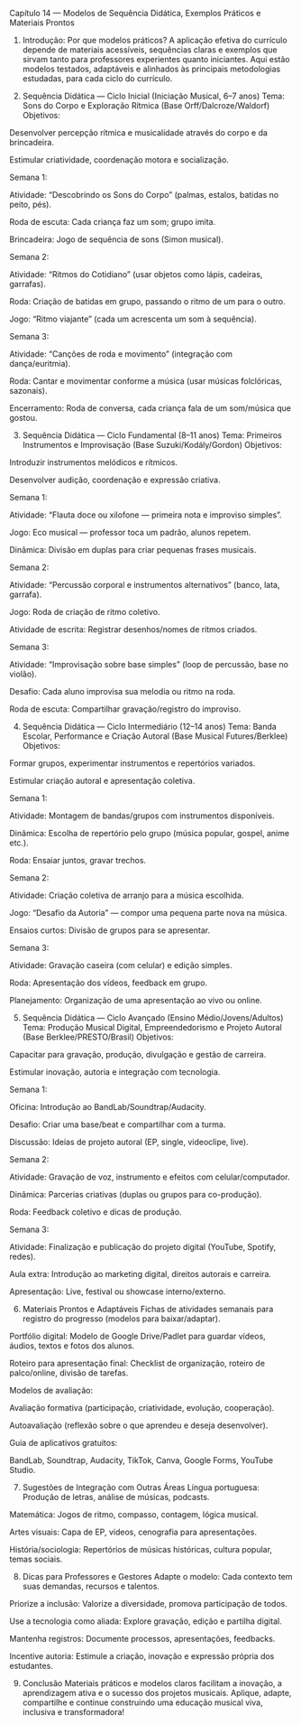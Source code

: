 Capítulo 14 — Modelos de Sequência Didática, Exemplos Práticos e Materiais Prontos
1. Introdução: Por que modelos práticos?
A aplicação efetiva do currículo depende de materiais acessíveis, sequências claras e exemplos que sirvam tanto para professores experientes quanto iniciantes.
Aqui estão modelos testados, adaptáveis e alinhados às principais metodologias estudadas, para cada ciclo do currículo.

2. Sequência Didática — Ciclo Inicial (Iniciação Musical, 6–7 anos)
Tema: Sons do Corpo e Exploração Rítmica (Base Orff/Dalcroze/Waldorf)
Objetivos:

Desenvolver percepção rítmica e musicalidade através do corpo e da brincadeira.

Estimular criatividade, coordenação motora e socialização.

Semana 1:

Atividade: “Descobrindo os Sons do Corpo” (palmas, estalos, batidas no peito, pés).

Roda de escuta: Cada criança faz um som; grupo imita.

Brincadeira: Jogo de sequência de sons (Simon musical).

Semana 2:

Atividade: “Ritmos do Cotidiano” (usar objetos como lápis, cadeiras, garrafas).

Roda: Criação de batidas em grupo, passando o ritmo de um para o outro.

Jogo: “Ritmo viajante” (cada um acrescenta um som à sequência).

Semana 3:

Atividade: “Canções de roda e movimento” (integração com dança/euritmia).

Roda: Cantar e movimentar conforme a música (usar músicas folclóricas, sazonais).

Encerramento: Roda de conversa, cada criança fala de um som/música que gostou.

3. Sequência Didática — Ciclo Fundamental (8–11 anos)
Tema: Primeiros Instrumentos e Improvisação (Base Suzuki/Kodály/Gordon)
Objetivos:

Introduzir instrumentos melódicos e rítmicos.

Desenvolver audição, coordenação e expressão criativa.

Semana 1:

Atividade: “Flauta doce ou xilofone — primeira nota e improviso simples”.

Jogo: Eco musical — professor toca um padrão, alunos repetem.

Dinâmica: Divisão em duplas para criar pequenas frases musicais.

Semana 2:

Atividade: “Percussão corporal e instrumentos alternativos” (banco, lata, garrafa).

Jogo: Roda de criação de ritmo coletivo.

Atividade de escrita: Registrar desenhos/nomes de ritmos criados.

Semana 3:

Atividade: “Improvisação sobre base simples” (loop de percussão, base no violão).

Desafio: Cada aluno improvisa sua melodia ou ritmo na roda.

Roda de escuta: Compartilhar gravação/registro do improviso.

4. Sequência Didática — Ciclo Intermediário (12–14 anos)
Tema: Banda Escolar, Performance e Criação Autoral (Base Musical Futures/Berklee)
Objetivos:

Formar grupos, experimentar instrumentos e repertórios variados.

Estimular criação autoral e apresentação coletiva.

Semana 1:

Atividade: Montagem de bandas/grupos com instrumentos disponíveis.

Dinâmica: Escolha de repertório pelo grupo (música popular, gospel, anime etc.).

Roda: Ensaiar juntos, gravar trechos.

Semana 2:

Atividade: Criação coletiva de arranjo para a música escolhida.

Jogo: “Desafio da Autoria” — compor uma pequena parte nova na música.

Ensaios curtos: Divisão de grupos para se apresentar.

Semana 3:

Atividade: Gravação caseira (com celular) e edição simples.

Roda: Apresentação dos vídeos, feedback em grupo.

Planejamento: Organização de uma apresentação ao vivo ou online.

5. Sequência Didática — Ciclo Avançado (Ensino Médio/Jovens/Adultos)
Tema: Produção Musical Digital, Empreendedorismo e Projeto Autoral (Base Berklee/PRESTO/Brasil)
Objetivos:

Capacitar para gravação, produção, divulgação e gestão de carreira.

Estimular inovação, autoria e integração com tecnologia.

Semana 1:

Oficina: Introdução ao BandLab/Soundtrap/Audacity.

Desafio: Criar uma base/beat e compartilhar com a turma.

Discussão: Ideias de projeto autoral (EP, single, videoclipe, live).

Semana 2:

Atividade: Gravação de voz, instrumento e efeitos com celular/computador.

Dinâmica: Parcerias criativas (duplas ou grupos para co-produção).

Roda: Feedback coletivo e dicas de produção.

Semana 3:

Atividade: Finalização e publicação do projeto digital (YouTube, Spotify, redes).

Aula extra: Introdução ao marketing digital, direitos autorais e carreira.

Apresentação: Live, festival ou showcase interno/externo.

6. Materiais Prontos e Adaptáveis
Fichas de atividades semanais para registro do progresso (modelos para baixar/adaptar).

Portfólio digital: Modelo de Google Drive/Padlet para guardar vídeos, áudios, textos e fotos dos alunos.

Roteiro para apresentação final: Checklist de organização, roteiro de palco/online, divisão de tarefas.

Modelos de avaliação:

Avaliação formativa (participação, criatividade, evolução, cooperação).

Autoavaliação (reflexão sobre o que aprendeu e deseja desenvolver).

Guia de aplicativos gratuitos:

BandLab, Soundtrap, Audacity, TikTok, Canva, Google Forms, YouTube Studio.

7. Sugestões de Integração com Outras Áreas
Língua portuguesa: Produção de letras, análise de músicas, podcasts.

Matemática: Jogos de ritmo, compasso, contagem, lógica musical.

Artes visuais: Capa de EP, vídeos, cenografia para apresentações.

História/sociologia: Repertórios de músicas históricas, cultura popular, temas sociais.

8. Dicas para Professores e Gestores
Adapte o modelo: Cada contexto tem suas demandas, recursos e talentos.

Priorize a inclusão: Valorize a diversidade, promova participação de todos.

Use a tecnologia como aliada: Explore gravação, edição e partilha digital.

Mantenha registros: Documente processos, apresentações, feedbacks.

Incentive autoria: Estimule a criação, inovação e expressão própria dos estudantes.

9. Conclusão
Materiais práticos e modelos claros facilitam a inovação, a aprendizagem ativa e o sucesso dos projetos musicais.
Aplique, adapte, compartilhe e continue construindo uma educação musical viva, inclusiva e transformadora!

